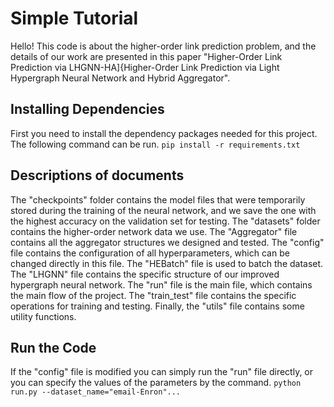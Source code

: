 ﻿# Simple Tutorial
Hello! This code is about the higher-order link prediction problem, and the details of our work are presented in this paper "Higher-Order Link Prediction via LHGNN-HA]{Higher-Order Link Prediction via Light Hypergraph Neural Network and Hybrid Aggregator".

## Installing Dependencies

First you need to install the dependency packages needed for this project. The following command can be run.
`pip install -r requirements.txt`

## Descriptions of documents

The "checkpoints" folder contains the model files that were temporarily stored during the training of the neural network, and we save the one with the highest accuracy on the validation set for testing.
The "datasets" folder contains the higher-order network data we use.
The "Aggregator" file contains all the aggregator structures we designed and tested.
The "config" file contains the configuration of all hyperparameters, which can be changed directly in this file.
The "HEBatch" file is used to batch the dataset.
The "LHGNN" file contains the specific structure of our improved hypergraph neural network.
The "run" file is the main file, which contains the main flow of the project.
The "train_test" file contains the specific operations for training and testing.
Finally, the "utils" file contains some utility functions.

## Run the Code

If the "config" file is modified you can simply run the "run" file directly, or you can specify the values of the parameters by the command.
`python run.py --dataset_name="email-Enron"...`

